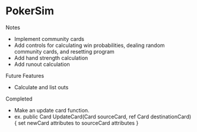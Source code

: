 # PokerSim

Notes
- Implement community cards
- Add controls for calculating win probabilities, dealing random community cards, and resetting program
- Add hand strength calculation
- Add runout calculation

Future Features
- Calculate and list outs

Completed
- Make an update card function.
- ex. public Card UpdateCard(Card sourceCard, ref Card destinationCard) { set newCard attributes to sourceCard attributes }
 

